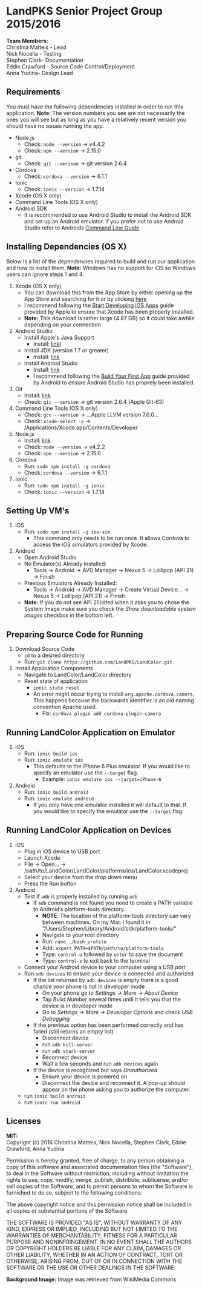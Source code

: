 # LandPKS Senior Project Group 2015/2016

**Team Members:**  
Christina Matteis - Lead <br />
Nick Nocella - Testing <br />
Stephen Clark- Documentation <br />
Eddie Crawford - Source Code Control/Deployment <br />
Anna Yudina- Design Lead <br /> 

## Requirements

You must have the following dependencies installed in order to run this application. **Note:** The version numbers you see are not necessarily the ones you will see but as long as you have a relatively recent version you should have no issues running the app.

- Node.js
	- Check: `node --version` -> v4.4.2
	- Check: `npm --version` -> 2.15.0
- git
	- Check: `git --verison` -> git version 2.6.4
- Cordova
	- Check: `cordova --version` -> 6.1.1
- Ionic
	- Check: `ionic --version` -> 1.7.14
- Xcode (OS X only)
- Command Line Tools (OS X only)
- Android SDK
	- It is recommended to use Android Studio to install the Android SDK and set up an Android emulator.  If you prefer not to use Android Studio refer to Androids [Command Line Guide](http://developer.android.com/tools/building/building-cmdline.html)

## Installing Dependencies (OS X)

Below is a list of the dependencies required to build and run our application and how to install them.  **Note:** Windows has no support for iOS so Windows users can ignore steps 1 and 4.

1. Xcode (OS X only)
	- You can download this from the App Store by either opening up the App Store and searching for it or by clicking [here](https://itunes.apple.com/us/app/xcode/id497799835?mt=12)
	- I recommend following the [Start Developing iOS Apps](https://developer.apple.com/library/ios/referencelibrary/GettingStarted/DevelopiOSAppsSwift/index.html?utm_source=statuscode&utm_medium=email) guide provided by Apple to ensure that Xcode has been properly installed.
	- **Note:** This download is rather large (4.87 GB) so it could take awhile depending on your connection
2. Android Studio
	- Install Apple's Java Support
		- Install: [link](https://support.apple.com/kb/DL1572?viewlocale=en_US&locale=en_US))
	- Install JDK (version 1.7 or greater)
		- Install: [link](http://www.oracle.com/technetwork/java/javase/downloads/jdk8-downloads-2133151.html)
	- Install Android Studio
		- Install: [link](http://developer.android.com/index.html)
		- I recommend following the [Build Your First App](http://developer.android.com/training/basics/firstapp/index.html) guide provided by Android to ensure Android Studio has proprely been installed.
3. Git
	- Install: [link](http://git-scm.com/downloads)
	- Check: `git --version` -> git version 2.6.4 (Apple Git-63)
4. Command Line Tools (OS X only)
	- Check: `gcc --version` -> ...Apple LLVM version 7.0.0...
	- Check: `xcode-select -p` -> /Applications/Xcode.app/Contents/Developer
5. Node.js
	- Install: [link](https://nodejs.org/en/download/)
	- Check: `node --version` -> v4.2.2
	- Check: `npm --nersion` -> 2.15.0
6. Cordova
	- Run: `sudo npm install -g cordova`
	- Check: `cordova --version` -> 6.1.1
7. Ionic
	- Run: `sudo npm install -g ionic`
	- Check: `ionic --version` -> 1.7.14

## Setting Up VM's

1. iOS
	- Run: `sudo npm install -g ios-sim`
		- This command only needs to be run once.  It allows Cordova to access the iOS simulators provided by Xcode.
2. Android
	- Open Android Studio
	- No Emulator(s) Already Installed:
		- Tools -> Android -> AVD Manager -> Nexus 5 -> Lollipop (API 21) -> Finish
	- Previous Emulators Already Installed:
		- Tools -> Android -> AVD Manager -> Create Virtual Device... -> Nexus 5 -> Lollipop (API 21) -> Finish
	- **Note:** If you do not see API 21 listed when it asks you to chose the System Image make sure you check the *Show downloadable system images* checkbox in the bottom left.

## Preparing Source Code for Running

1. Download Source Code
	- `cd` to a desired directory
	- Run: `git clone https://github.com/LandPKS/LandColor.git`
2. Install Application Components
	- Navigate to LandColor/LandColor directory
	- Reset state of application
		- `ionic state reset`
		- An error might occur trying to install `org.apache.cordova.camera`.  This happens because the backwards identifier is an old naming convention Apache used.
			- Fix: `cordova plugin add cordova-plugin-camera`

## Running LandColor Application on Emulator

1. iOS
	- Run: `ionic build ios`
	- Run: `ionic emulate ios`
		- This defaults to the iPhone 6 Plus emulator.  If you would like to specify an emulator use the `--target` flag.
			- Example: `ionic emulate ios --target=iPhone-6`
2. Android
	- Run: `ionic build android`
	- Run: `ionic emulate android`
		- If you only have one emulator installed it will default to that.  If you would like to specify the emulator use the `--target` flag.

## Running LandColor Application on Devices

1. iOS
	- Plug in iOS device to USB port
	- Launch Xcode
	- File -> Open... -> /path/to/LandColor/LandColor/platforms/ios/LandColor.xcodeproj
	- Select your device from the drop down menu
	- Press the Run button
2. Android
	- Test if `adb` is properly installed by running `adb`
		- If `adb` command is not found you need to create a PATH variable to Android’s platform-tools directory. 
			- **NOTE**: The location of the platform-tools directory can vary between machines.  On my Mac I found it in “/Users/Stephen/Library/Android/sdk/platform-tools/"
			- Navigate to your root directory
			- Run: `nano ./bash_profile`
			- Add: `export PATH=$PATH/path/to/platform-tools`
			- Type: `control-o` followed by `enter` to save the document
			- Type: `control-x` to exit back to the terminal
	- Connect your Android device to your computer using a USB port
	- Run `adb devices` to ensure your device is connected and authorized
		- If the list returned by `adb devices` is empty there is a good chance your phone is not in developer mode
			- On your phone go to *Settings -> More -> About Device*
			- Tap *Build Number* several times until it tells you that the device is in developer mode
			- Go to *Settings -> More -> Developer Options* and check *USB Debugging*
		- If the previous option has been performed correctly and has failed (still returns an empty list)
			- Disconnect device
			- run `adb kill-server`
			- run `adb start-server`
			- Reconnect device
			- Wait a few seconds and run `adb devices` again
		- If the device is recognized but says *Unauthorized*
			- Ensure your device is powered on
			- Disconnect the device and reconnect it.  A pop-up should appear on the phone asking you to authorize the computer.
	- run `ionic build android`
	- run `ionic run android`

## Licenses

**MIT:**  
Copyright (c) 2016 Christina Matteis, Nick Nocella, Stephen Clark, Eddie Crawford, Anna Yudina

Permission is hereby granted, free of charge, to any person obtaining a copy of this software and associated documentation files (the "Software"), to deal in the Software without restriction, including without limitation the rights to use, copy, modify, merge, publish, distribute, sublicense, and/or sell copies of the Software, and to permit persons to whom the Software is furnished to do so, subject to the following conditions:

The above copyright notice and this permission notice shall be included in all copies or substantial portions of the Software.

THE SOFTWARE IS PROVIDED "AS IS", WITHOUT WARRANTY OF ANY KIND, EXPRESS OR IMPLIED, INCLUDING BUT NOT LIMITED TO THE WARRANTIES OF MERCHANTABILITY, FITNESS FOR A PARTICULAR PURPOSE AND NONINFRINGEMENT. IN NO EVENT SHALL THE AUTHORS OR COPYRIGHT HOLDERS BE LIABLE FOR ANY CLAIM, DAMAGES OR OTHER LIABILITY, WHETHER IN AN ACTION OF CONTRACT, TORT OR OTHERWISE, ARISING FROM, OUT OF OR IN CONNECTION WITH THE SOFTWARE OR THE USE OR OTHER DEALINGS IN THE SOFTWARE.

**Background Image:**
Image was retrieved from WikiMedia Commons